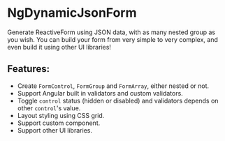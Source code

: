 # NgDynamicJsonForm

Generate ReactiveForm using JSON data, with as many nested group as you wish. You can build your form from very simple to very complex, and even build it using other UI libraries!

## Features:

- Create `FormControl`, `FormGroup` and `FormArray`, either nested or not.
- Support Angular built in validators and custom validators.
- Toggle `control` status (hidden or disabled) and validators depends on other `control`'s value.
- Layout styling using CSS grid.
- Support custom component.
- Support other UI libraries.
